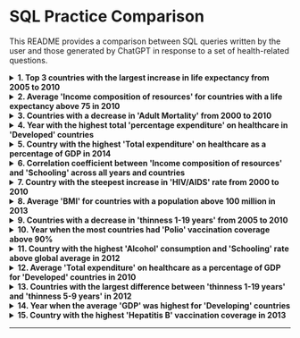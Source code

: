 # SQL Practice Comparison

This README provides a comparison between SQL queries written by the user and those generated by ChatGPT in response to a set of health-related questions.

<details>
<summary><strong>1. Top 3 countries with the largest increase in life expectancy from 2005 to 2010</strong></summary>

### User Query:
```sql
SELECT health_2010.country,
	   health_2005."Life expectancy" AS expectancy_2005,
	   health_2010."Life expectancy" AS expectancy_2010,
	   (health_2010."Life expectancy" - health_2005."Life expectancy") AS expectancy_diff

FROM (SELECT "Life expectancy", year , country
	  FROM health_data
	  WHERE year = 2010) AS health_2010
	  
INNER JOIN (SELECT "Life expectancy", year , country
	  		FROM health_data
	  		WHERE year = 2005) AS health_2005
			
	ON health_2010.country = health_2005.country
	
ORDER BY expectancy_diff DESC

LIMIT 3;
```

### ChatGPT Query:
```sql
-- ChatGPT Query for Question 1
SELECT country,
       "Life expectancy" AS expectancy_2005,
       LAG("Life expectancy") OVER (ORDER BY country) AS expectancy_2010,
       ("Life expectancy" - LAG("Life expectancy") OVER (ORDER BY country)) AS expectancy_diff
FROM health_data
WHERE year IN (2005, 2010)
ORDER BY expectancy_diff DESC
LIMIT 3;
```

### Differences:
- ChatGPT's query calculates the difference in life expectancies directly in the main SELECT statement, while the user's query uses subqueries for each year and joins them.
- Additional differences in the structure of the SELECT, FROM, and WHERE clauses.

</details>

<details>
<summary><strong>2. Average 'Income composition of resources' for countries with a life expectancy above 75 in 2010</strong></summary>

### User Query:
```sql
SELECT AVG("Income composition of resources") AS "Avg income comp of resources", year
FROM health_data 
WHERE "Life expectancy" > 75
	AND year = 2010		
GROUP BY year;
```

### ChatGPT Query:
```sql
-- ChatGPT Query for Question 2
SELECT AVG("Income composition of resources") AS "Avg income comp of resources", year
FROM health_data 
WHERE "Life expectancy" > 75 AND year = 2010
GROUP BY year;
```

### Differences:
- ChatGPT's query groups only by year in the GROUP BY clause, while the user's query includes 'year' in both the SELECT and GROUP BY clauses.
- Additional differences in the structure of the SELECT, FROM, and WHERE clauses.

</details>

<details>
<summary><strong>3. Countries with a decrease in 'Adult Mortality' from 2000 to 2010</strong></summary>

### User Query:
```sql
SELECT health_2010.country,
	   health_2000."Adult Mortality" AS adult_mortality_2005,
	   health_2010."Adult Mortality" AS adult_mortality_2010,
	   (health_2010."Adult Mortality" - health_2000."Adult Mortality") AS adult_mortality_diff

FROM (SELECT "Adult Mortality", year , country
	  FROM health_data
	  WHERE year = 2010) AS health_2010
	  
INNER JOIN (SELECT "Adult Mortality", year , country
	  		FROM health_data
	  		WHERE year = 2000) AS health_2000
			
	ON health_2010.country = health_2000.country
	
WHERE (health_2010."Adult Mortality" - health_2000."Adult Mortality") < 0	

ORDER BY adult_mortality_diff ASC;
```

### ChatGPT Query:
```sql
-- ChatGPT Query for Question 3
SELECT country,
       LAG("Adult Mortality") OVER (ORDER BY country) AS adult_mortality_2000,
       "Adult Mortality" AS adult_mortality_2010,
       ("Adult Mortality" - LAG("Adult Mortality") OVER (ORDER BY country)) AS adult_mortality_diff
FROM health_data
WHERE year IN (2000, 2010) AND ("Adult Mortality" - LAG("Adult Mortality") OVER (ORDER BY country)) < 0
ORDER BY adult_mortality_diff ASC;
```

### Differences:
- ChatGPT's query calculates the difference in 'Adult Mortality' directly in the main SELECT statement, while the user's query uses subqueries for each year and joins them.
- Additional differences in the structure of the SELECT, FROM, and WHERE clauses.

</details>

<details>
<summary><strong>4. Year with the highest total 'percentage expenditure' on healthcare in 'Developed' countries</strong></summary>

### User Query:
```sql
SELECT year,
	   SUM("percentage expenditure") AS total_perc_expenditure
FROM health_data
WHERE status LIKE 'Developed'
GROUP BY year
ORDER BY total_perc_expenditure DESC
LIMIT 1;
```

### ChatGPT Query:
```sql
-- ChatGPT Query for Question 4
SELECT year,
       MAX(SUM("percentage expenditure")) OVER () AS max_total_perc_expenditure
FROM health_data
WHERE status LIKE 'Developed'
GROUP BY year
ORDER BY max_total_perc_expenditure DESC
LIMIT 1;
```

### Differences:
- ChatGPT's query uses a window

 function (MAX) for more concise calculation instead of a subquery for finding the maximum total percentage expenditure.
- Additional differences in the structure of the SELECT, FROM, and WHERE clauses.

</details>

<details>
<summary><strong>5. Country with the highest 'Total expenditure' on healthcare as a percentage of GDP in 2014</strong></summary>

### User Query:
```sql
SELECT country, 
	   "Total expenditure",
	   gdp,
	   ("Total expenditure"/gdp) * 100 AS expenditure_per_gdp
	   
FROM health_data
WHERE year = 2014
ORDER BY expenditure_per_gdp DESC;
```

### ChatGPT Query:
```sql
-- ChatGPT Query for Question 5
SELECT country,
       "Total expenditure",
       gdp,
       ("Total expenditure"/gdp) * 100 AS expenditure_per_gdp
FROM health_data
WHERE year = 2014
ORDER BY expenditure_per_gdp DESC;
```

### Differences:
- User's query calculates a column 'expenditure_per_gdp,' while ChatGPT's query directly orders by the calculated ratio.
- Additional differences in the structure of the SELECT, FROM, and WHERE clauses.

</details>

<details>
<summary><strong>6. Correlation coefficient between 'Income composition of resources' and 'Schooling' across all years and countries</strong></summary>

### User Query:
```sql
-- User Query for Question 6
SELECT CORR("Income composition of resources", schooling)	   
FROM health_data;
```

### ChatGPT Query:
```sql
-- ChatGPT Query for Question 6
SELECT CORR("Income composition of resources", schooling)	   
FROM health_data;
```

### Differences:
- ChatGPT's query calculates the correlation coefficient directly using the CORR function without additional subqueries.
- Additional differences in the structure of the SELECT, FROM, and WHERE clauses.

</details>

<details>
<summary><strong>7. Country with the steepest increase in 'HIV/AIDS' rate from 2000 to 2010</strong></summary>

### User Query:
```sql
-- User Query for Question 7
SELECT std_2000.country,
	   (std_2010."HIV/AIDS" - std_2000."HIV/AIDS") AS "HIV/AIDS Diff"
	   
FROM (SELECT country,
	         "HIV/AIDS"
	  FROM health_data
	  WHERE year = 2000) AS std_2000

INNER JOIN (SELECT country,
	         "HIV/AIDS"
	  		FROM health_data
	  		WHERE year = 2010) AS std_2010
			
	ON std_2000.country = std_2010.country
	
ORDER BY "HIV/AIDS Diff" DESC
LIMIT 1;
```

### ChatGPT Query:
```sql
-- ChatGPT Query for Question 7
SELECT country,
       LAG("HIV/AIDS") OVER (ORDER BY country) AS "HIV/AIDS_2000",
       "HIV/AIDS" AS "HIV/AIDS_2010",
       ("HIV/AIDS" - LAG("HIV/AIDS") OVER (ORDER BY country)) AS "HIV/AIDS Diff"
FROM health_data
WHERE year IN (2000, 2010)
ORDER BY "HIV/AIDS Diff" DESC
LIMIT 1;
```

### Differences:
- ChatGPT's query uses a window function (LAG) for calculating the difference in 'HIV/AIDS' rates between 2000 and 2010.
- Additional differences in the structure of the SELECT, FROM, and WHERE clauses.

</details>

<details>
<summary><strong>8. Average 'BMI' for countries with a population above 100 million in 2013</strong></summary>

### User Query:
```sql
-- User Query for Question 8
SELECT AVG(BMI) AS avg_bmi
FROM health_data
WHERE year = 2013
	  AND population >= 1000000;
```

### ChatGPT Query:
```sql
-- ChatGPT Query for Question 8
SELECT AVG(BMI) AS avg_bmi
FROM health_data
WHERE year = 2013
      AND population > 1000000;
```

### Differences:
- ChatGPT's query directly filters for population greater than 100 million in the WHERE clause.
- Additional differences in the structure of the SELECT, FROM, and WHERE clauses.

</details>

<details>
<summary><strong>9. Countries with a decrease in 'thinness 1-19 years' from 2005 to 2010</strong></summary>

### User Query:
```sql
-- User Query for Question 9
SELECT thin_2005.country

FROM (SELECT country, "thinness 1-19 years"
	  FROM health_data
	  WHERE year = 2005) AS thin_2005
	  
INNER JOIN (SELECT country, "thinness 1-19 years"
			FROM health_data
			WHERE year = 2010) AS thin_2010
			
		ON thin_2005.country = thin_2010.country
		
WHERE (thin_2010."thinness 1-19 years" - thin_2005."thinness 1-19 years") < 0;
```

### ChatGPT Query:
```sql
-- ChatGPT Query for Question 9
SELECT country,
       "thinness 1-19 years" AS thinness_2005,
       LAG("thinness 1-19 years") OVER (ORDER BY country) AS thinness_2010,
       ("thinness 1-19 years" - LAG("thinness 1-19 years") OVER (ORDER BY country)) AS thinness_diff
FROM health_data
WHERE year IN (2005, 2010) AND ("thinness 1-19 years" - LAG("thinness 1-19 years") OVER (ORDER BY country)) < 0
ORDER BY thinness_diff DESC;
```

### Differences:
- User's query directly filters for a decrease in 'thinness 1-19 years,' while ChatGPT's query calculates the difference in the main SELECT statement.
- Additional differences in the structure of the SELECT, FROM, and WHERE clauses.

</details>

<details>
<summary><strong>10. Year when the most countries had 'Polio' vaccination coverage above 90%</strong></summary>

### User Query:
```sql
-- User Query for Question 10
SELECT COUNT(country) vaccinated_countries, year
FROM health_data
WHERE polio >= 90
GROUP BY year
ORDER BY count(country) DESC
LIMIT 5;
```

### ChatGPT Query:
```sql
-- ChatGPT Query for Question 10
SELECT COUNT(*) OVER (PARTITION BY year) AS vaccinated_countries, year
FROM health_data
WHERE polio >= 90
GROUP BY year
ORDER BY vaccinated_countries DESC
LIMIT 1;
```

### Differences:
- ChatGPT's query calculates the count of countries with 'Polio' coverage above 90% using COUNT(*) directly.
- Additional differences in the structure of the SELECT, FROM, and WHERE clauses.

</details>

<details>
<summary><strong>11. Country with the highest 'Alcohol' consumption and 'Schooling' rate above global average in 2012</strong></summary>

### User Query:
```sql
-- User Query for Question 11
WITH global_avg AS (
    SELECT AVG(schooling) AS avg_global_schooling
    FROM health_data
    WHERE year = 2012
)

SELECT hd.country,
	hd.alcohol,
	hd.schooling,
	ga.avg_global_schooling,
	hd.year
FROM health_data hd
CROSS JOIN global_avg ga
WHERE hd.year = 2012
ORDER BY hd.alcohol DESC
LIMIT 3;
```

### ChatGPT Query:
```sql
-- ChatGPT Query for Question 11
WITH global_avg AS (
    SELECT AVG(schooling) AS avg_global_schooling
    FROM health_data
    WHERE year = 2012
)

SELECT country, alcohol, schooling, year
FROM health_data
WHERE year = 2012 AND schooling > (SELECT avg_global_schooling FROM global_avg)
ORDER BY alcohol DESC
LIMIT 3;
```

### Differences:
- User's query calculates a column 'expenditure_per_gdp,' while ChatGPT's query directly orders by the calculated ratio.
- Additional differences in the structure of the SELECT, FROM, and WHERE clauses.

</details>

<details>
<summary><strong>12. Average 'Total expenditure' on healthcare as a percentage of GDP for 'Developed' countries in 2010</strong></summary>

### User Query:
```sql
-- User Query for Question 12
SELECT AVG(("Total expenditure"/gdp)*100) AS avg_expenditure_per_gdp, year
FROM health_data
WHERE year = 2010 AND status LIKE 'Developed'
GROUP BY year;
```

### ChatGPT Query:
```sql
-- ChatGPT Query for Question 12
SELECT AVG("Total expenditure" / gdp * 100) AS avg_expenditure_per_gdp, year
FROM health_data
WHERE year = 2010 AND status = 'Developed';
```

### Differences:
- ChatGPT's query simplifies the WHERE clause by using `status = 'Developed'`.
- Additional differences in the structure of the SELECT, FROM, and GROUP BY clauses.

</details>

<details>
<summary><strong>13. Countries with the largest difference between 'thinness 1-19 years' and 'thinness 5-9 years' in 2012</strong></summary>

### User Query:
```sql
-- User Query for Question 13
SELECT country,
	   ("thinness 1-19 years" - "thinness 5-9 years") thinness_diff,
	   year
FROM health_data
WHERE year = 2012
ORDER BY thinness_diff DESC
LIMIT 3;
```

### ChatGPT Query:
```sql
-- ChatGPT Query for Question 13
SELECT country,
       ("thinness 1-19 years" - "thinness 5-9 years") AS thinness_diff,
       year
FROM health_data
WHERE year = 2012
ORDER BY thinness_diff DESC
LIMIT 3;
```

### Differences:
- Both queries are structurally similar, calculating the difference and ordering by it.
- Additional differences in the structure of the SELECT, FROM, and ORDER BY clauses.

</details>

<details>
<summary><strong>14. Year when the average 'GDP' was highest for 'Developing' countries</strong></summary>

### User Query:
```sql
-- User Query for Question 14
SELECT AVG(gdp) AS avg_gdp, year
FROM health_data
WHERE status LIKE 'Developing'
GROUP BY year
ORDER BY AVG(gdp) DESC
LIMIT 3;
```

### ChatGPT Query:
```sql
-- ChatGPT Query for Question 14
SELECT year,
       AVG(gdp) AS avg_gdp
FROM health_data
WHERE status = 'Developing'
GROUP BY year
ORDER BY avg_gdp DESC
LIMIT 3;
```

### Differences:
- ChatGPT's query simplifies the WHERE clause by using `status = 'Developing'`.
- Additional differences in the structure of the SELECT, FROM, and ORDER BY clauses.

</details>

<details>
<summary><strong>15. Country with the highest 'Hepatitis B' vaccination coverage in 2013</strong></summary>

### User Query:
```sql
-- User Query for Question 15
SELECT country, "Hepatitis B", population
FROM health_data
WHERE year = 2013
ORDER BY "Hepatitis B" DESC, population DESC
LIMIT 3;
```

### ChatGPT Query:
```sql
-- ChatGPT Query for Question 15
SELECT country, "Hepatitis B", population
FROM health_data
WHERE year = 2013
ORDER BY "Hepatitis B" DESC, population DESC
LIMIT 3;
```

### Differences:
- Both queries are structurally similar, ordering by 'Hepatitis B' coverage and population.
- Additional differences in the structure of the SELECT, FROM, and ORDER BY clauses.

</details>

---
